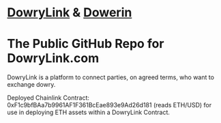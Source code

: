# <a href="https://dowrylink.com" target="_blank">DowryLink</a> & <a href="https://dower.in" target="_blank">Dowerin</a> 

# The Public GitHub Repo for DowryLink.com

DowryLink is a platform to connect parties, on agreed terms, who want to exchange dowry.

Deployed Chainlink Contract: 0xF1c9bfBAa7b9961AF1F361BcEae893e9Ad26d181 (reads ETH/USD) for use in deploying ETH assets within a DowryLink Contract. 
